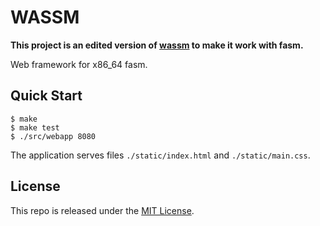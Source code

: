 # WASSM

**This project is an edited version of [wassm](https://github.com/tsoding/wassm) to make it work with fasm.**

Web framework for x86_64 fasm.

## Quick Start

```console
$ make
$ make test
$ ./src/webapp 8080
```

The application serves files `./static/index.html` and `./static/main.css`.

## License

This repo is released under the [MIT License](https://github.com/thechampagne/wassm/blob/main/LICENSE).
